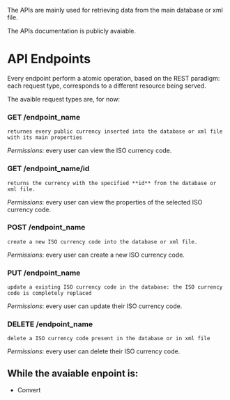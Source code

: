 
The APIs are mainly used for retrieving data from the main database or xml file.

The APIs documentation is publicly avaiable.


# API Endpoints

Every endpoint perform a atomic operation, based on the REST paradigm: each request type, corresponds to a different resource being served.

The avaible request types are, for now:

 ### GET /endpoint_name 
`returnes every public currency inserted into the database or xml file with its main properties`

*Permissions*: every user can view the ISO currency code.


 ### GET  /endpoint_name/**id** 
`returns the currency with the specified **id** from the database or xml file.`

*Permissions*: every user can view the properties of the selected ISO currency code.


 ### POST /endpoint_name 
`create a new ISO currency code into the database or xml file.`

*Permissions*: every user can create a new ISO currency code.


 ### PUT  /endpoint_name 
`update a existing ISO currency code in the database: the ISO currency code is completely replaced`

*Permissions*: every user can update their ISO currency code.


 ### DELETE /endpoint_name 
`delete a ISO currency code present in the database or in xml file`

*Permissions*: every user can delete their ISO currency code.


## While the avaiable enpoint is:
- Convert
